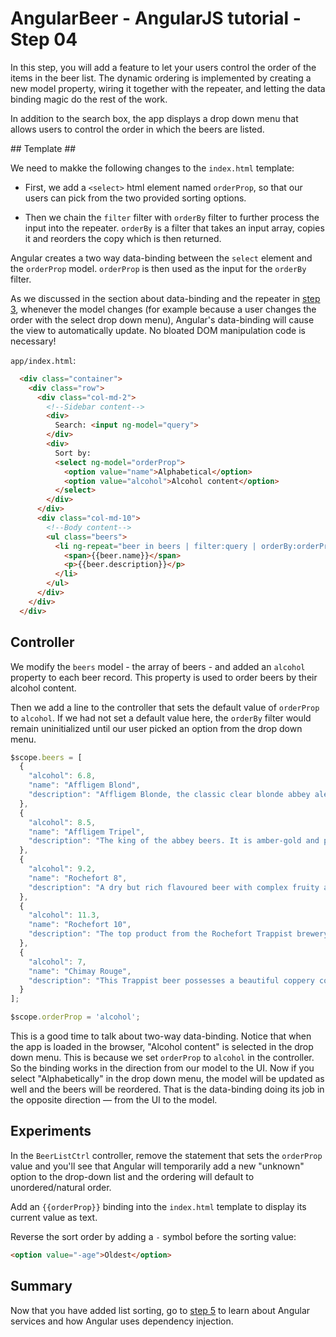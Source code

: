# AngularBeer - AngularJS tutorial - Step 04 #

In this step, you will add a feature to let your users control the order of the items in the beer list. The dynamic ordering is implemented by creating a new model property, wiring it together with the repeater, and letting the data binding magic do the rest of the work.

In addition to the search box, the app displays a drop down menu that allows users to control the order in which the beers are listed.

## Template ##

We need to makke the following changes to the `index.html` template:

* First, we add a `<select>` html element named `orderProp`, so that our users can pick from the two provided sorting options.

* Then we chain the `filter` filter with `orderBy` filter to further process the input into the repeater. 
  `orderBy` is a filter that takes an input array, copies it and reorders the copy which is then returned.

Angular creates a two way data-binding between the `select` element and the `orderProp` model. `orderProp` is then used as 
the input for the `orderBy` filter.

As we discussed in the section about data-binding and the repeater in [step 3](../step-03), whenever the model changes (for example because a user changes the order with the select drop down menu), Angular's data-binding will cause the view to automatically update. No bloated DOM manipulation code is necessary!

`app/index.html`:

```html
  <div class="container">
    <div class="row">
      <div class="col-md-2">
        <!--Sidebar content-->
        <div>
          Search: <input ng-model="query">
        </div>
        <div>  
          Sort by:
          <select ng-model="orderProp">
            <option value="name">Alphabetical</option>
            <option value="alcohol">Alcohol content</option>
          </select>
        </div>
      </div>
      <div class="col-md-10">
        <!--Body content-->
        <ul class="beers">
          <li ng-repeat="beer in beers | filter:query | orderBy:orderProp">
            <span>{{beer.name}}</span>
            <p>{{beer.description}}</p>
          </li>
        </ul>
      </div>
    </div>
  </div>
```


## Controller ##

We modify the `beers` model - the array of beers - and added an `alcohol` property to each beer record. This property is used to order beers by their alcohol content.

Then we add a line to the controller that sets the default value of `orderProp` to `alcohol`. If we had not set a default value here, the `orderBy` filter would remain uninitialized until our user picked an option from the drop down menu.

```javascript
$scope.beers = [
  {
    "alcohol": 6.8,
    "name": "Affligem Blond",
    "description": "Affligem Blonde, the classic clear blonde abbey ale, with a gentle roundness and 6.8% alcohol. Low on bitterness, it is eminently drinkable."
  },
  {
    "alcohol": 8.5,
    "name": "Affligem Tripel",
    "description": "The king of the abbey beers. It is amber-gold and pours with a deep head and original aroma, delivering a complex, full bodied flavour. Pure enjoyment! Secondary fermentation in the bottle."
  },
  {
    "alcohol": 9.2,
    "name": "Rochefort 8",
    "description": "A dry but rich flavoured beer with complex fruity and spicy flavours."
  },
  {
    "alcohol": 11.3,
    "name": "Rochefort 10",
    "description": "The top product from the Rochefort Trappist brewery. Dark colour, full and very impressive taste. Strong plum, raisin, and black currant palate, with ascending notes of vinousness and other complexities."
  },
  {
    "alcohol": 7,
    "name": "Chimay Rouge",
    "description": "This Trappist beer possesses a beautiful coppery colour that makes it particularly attractive. Topped with a creamy head, it gives off a slight fruity apricot smell from the fermentation. The aroma felt in the mouth is a balance confirming the fruit nuances revealed to the sense of smell. This traditional Belgian beer is best savoured at cellar temperature "
  }
];

$scope.orderProp = 'alcohol';
```

This is a good time to talk about two-way data-binding. Notice that when the app is loaded in the browser, "Alcohol content" is selected in the drop down menu. This is because we set `orderProp` to `alcohol` in the controller. So the binding works in the direction from our model to the UI. Now if you select "Alphabetically" in the drop down menu, the model will be updated as well and the beers will be reordered. That is the data-binding doing its job in the opposite direction — from the UI to the model.

## Experiments ##


In the `BeerListCtrl` controller, remove the statement that sets the `orderProp` value and you'll see that Angular will temporarily add a new "unknown" option to the drop-down list and the ordering will default to unordered/natural order.

Add an `{{orderProp}}` binding into the `index.html` template to display its current value as text.

Reverse the sort order by adding a `-` symbol before the sorting value: 

```html
<option value="-age">Oldest</option>
```

## Summary ##

Now that you have added list sorting, go to [step 5](../step-05) to learn about Angular services and how Angular uses dependency injection.